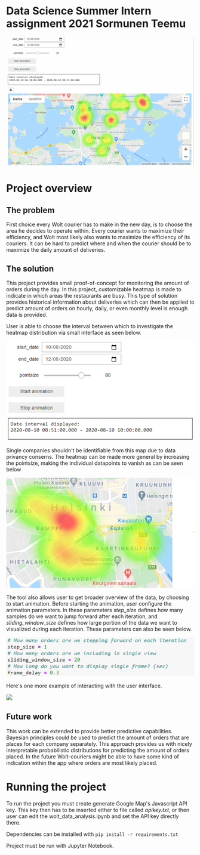 # Data Science Summer Intern assignment 2021 Sormunen Teemu

![](wolt_demo_project_short.gif)

# Project overview
## The problem

First choice every Wolt courier has to make in the new day, is to choose the area he decides to operate within. Every courier wants to maximize their efficiency, and Wolt most likely also wants to maximize the efficiency of its couriers. It can be hard to predict where and when the courier should be to maximize the daily amount of deliveries.

## The solution

This project provides small proof-of-concept for monitoring the amount of orders during the day. In this project, customizable heatmap is made to indicate in which areas the restaurants are busy. This type of solution provides historical information about deliveries which can then be applied to predict amount of orders on hourly, daily, or even monthly level is enough data is provided. 

User is able to choose the interval between which to investigate the heatmap distribution via small interface as seen below.

![](user_panel.png)


Single companies shouldn't be identifiable from this map due to data privancy conserns. The heatmap can be made more general by increasing the pointsize, making the individual datapoints to vanish as can be seen below

![](vanished_datapoints.png)


The tool also allows user to get broader overview of the data, by choosing to start animation. Before starting the animation, user configure the animation parameters. In these parameters *step_size* defines how many samples do we want to jump forward after each iteration, and *sliding_window_size* defines how large portion of the data we want to visualized during each iteration. These parameters can also be seen below.

![](parameter_selection.png)



Here's one more example of interacting with the user interface.

![](wolt_demo_project_long.gif)


## Future work

This work can be extended to provide better predictive capabilities. Bayesian principles could be used to predict the amount of orders that are places for each company separately. This approach provides us with nicely interpretable probabilistic distributions for predicting the amount of orders placed. In the future Wolt-couriers might be able to have some kind of indication within the app where orders are most likely placed. 


# Running the project

To run the project you must create generate Google Map's Javascript API key. This key then has to be inserted either to file called *apikey.txt*, or then user can edit the wolt_data_analysis.ipynb and set the API key directly there.

Dependencies can be installed with
`pip install -r requirements.txt`

Project must be run with Jupyter Notebook.
